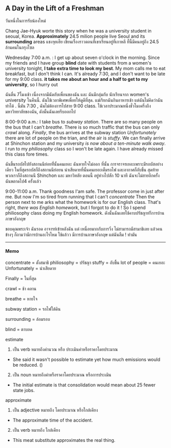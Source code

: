 ## A Day in the Lift of a Freshman
วันหนึ่งในการรับน้องใหม่


Chang Jae-Hyuk worte this story when he was a university student in seoual, Korea.
**Approximately** 24.5 milion people live Seoul and its **surrounding** areas
แชงจุยเฮีย เขียนเรื่องราวตอนที่เขาเรียนอยู่ที่เกาหลี ที้นี้มีคนอยู่ถึง 24.5 ล้านคนในกรุงโซล


Wednesday
7:00 a.m. : I get up about seven o'clock in the morning.
Since my friends and I have group **blind** date with students from a women's university tonight, **I take extra time to look my best**. My mom calls me to eat breakfast, but I don't think I can. It's  already 7:30, and I don't want to be late for my 9:00 class. **it takes me about an hour and a half to get to my university**, so I hurry out

 ฉันตื่น 7โมงเช้า เนื่องจากมีนัดกับเพื่อนของฉัน  และ ฉันมีกลุ่มกับ นักเรียนจาก women's university ในคืนนี้. ฉันใช้เวลาพิเศษเพื่อยให้ดูดีที่สุด. แม่เรียกฉันกินอาหารเช้า แต่ฉันไม่คิดว่าฉันทำได้ . นี้มัน 7:30 , ฉันไม่ต้องการไปสาย 9:00 class. ใช้เวลาประมาณหนึ่งชั่วโมงครึ่งถึงมหาวิทยาลัยของฉัน, ดังนั้นฉันเลยรีบออกไป

8:00-9:00 a.m.: I take bus to *subway station*. There are so many people on the bus that I can't *breathe*. There is so much traffic that the bus can only *crawl* along. *Finally*, the bus arrives at the subway station
*Unfortunately*  there are lot of people  on the trian, and the air is *stuffy*. We can finally arrive at Shinchon station and my university *is now about a ten-minute walk away*. I run to my *philiosophy*  class so I won't be late again. I have already missed this class fore times.

ฉันขึ้นรถบัสไปยังสถานนีย่อยที่่นั้นคนเยอะ ฉันหายใจไม่ออก  ที่นั้น การจราจรเยอะเพราะมีรถบัสอย่างเดียว
ในที่สุดรถบัสก็ถึงสถานนีย่อยน น่าเสียดายที่นั้นคนเยอะเต็มรถไฟ และอากาศก็อับชื่น
สุดท้ายพวกเราก็ถึงสถานนี Shinchon  และ มหาวิทลัย ตอนนี้ อยู่ห่างไปสัก 10 นาที ฉันจะไม่สายอีกครั้ง
ฉันพลาดไป4 ครั้งแล้ว

9:00-11:00 a.m. Thank goodness I'am safe. The professor come in just after me. But now I'm so tired from running that I can't *concentrate*
Then the person next to me arks what the homework is for our English class. That's right, *there was English homework*, but I forgot to do it ! So I spend philiosophy class doing my English homework.
ดังนั้นฉันเลยใช้คาบปรัชญาทำีการบ้านภาษาอังกฤษ

ขอบคุณพระเจ้า ฉันรอด อาจารย์เข้าหลังฉัน แต่ เหนื่อยมากกับการวิ่ง ไม่สามารถมีสามาธิเลย แล้วคนข้างๆ ก็ถามว่ามีการบ้านอะไรไหม ใช้แล้วว มีการบ้านภาษาอังกฤษ แต่ฉันลืม ! ทำมัน

-----
#### Memo
concentrate = ตั้งสมาธิ
philiosophy = ปรัชญา
stuffy = อับชื้น
lot of people  = คนเยอะ
Unfortunately = น่าเสียดาย

Finally = ในที่สุด

crawl = ช้า คลาน

breathe = หายใจ

subway station = รถไฟใต้ดิน

surrounding = ล้อมรอบ

blind = ตาบอด

estimate
1. เป็น verb หมายถึงคำนวณ หรือ ประเมินค่าหรือราคาโดยประมาณ
  - She said it wasn't possible to estimate yet how much emissions would be reduced.  ()

2. เป็น noun หมายถึงค่าหรือราคาโดยประมาณ หรือการประเมิน
  - The initial estimate is that consolidation would mean about 25 fewer state jobs.

approximate

1. เป็น adjective หมายถึง โดยประมาณ หรือใกล้เคียง
  - The approximate time of the accident.
2. เป็น verb หมายถึง ใกล้เคียง
  - This meat substitute approximates the real thing.

